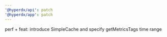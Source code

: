 ```yaml
---
'@hyperdx/api': patch
'@hyperdx/app': patch
---
```


perf + feat: introduce SimpleCache and specify getMetricsTags time range
